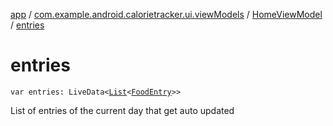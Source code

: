 [app](../../index.md) / [com.example.android.calorietracker.ui.viewModels](../index.md) / [HomeViewModel](index.md) / [entries](./entries.md)

# entries

`var entries: LiveData<`[`List`](https://kotlinlang.org/api/latest/jvm/stdlib/kotlin.collections/-list/index.html)`<`[`FoodEntry`](../../com.example.android.calorietracker.data.models/-food-entry/index.md)`>>`

List of entries of the current day that get auto updated

